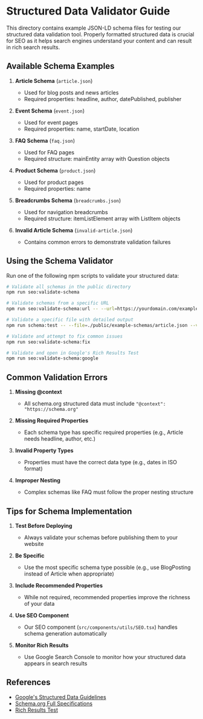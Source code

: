 # Structured Data Validator Guide

This directory contains example JSON-LD schema files for testing our structured data validation tool. Properly formatted structured data is crucial for SEO as it helps search engines understand your content and can result in rich search results.

## Available Schema Examples

1. **Article Schema** (`article.json`)
   - Used for blog posts and news articles
   - Required properties: headline, author, datePublished, publisher

2. **Event Schema** (`event.json`)
   - Used for event pages
   - Required properties: name, startDate, location

3. **FAQ Schema** (`faq.json`)
   - Used for FAQ pages
   - Required structure: mainEntity array with Question objects

4. **Product Schema** (`product.json`)
   - Used for product pages
   - Required properties: name

5. **Breadcrumbs Schema** (`breadcrumbs.json`)
   - Used for navigation breadcrumbs
   - Required structure: itemListElement array with ListItem objects

6. **Invalid Article Schema** (`invalid-article.json`)
   - Contains common errors to demonstrate validation failures

## Using the Schema Validator

Run one of the following npm scripts to validate your structured data:

```bash
# Validate all schemas in the public directory
npm run seo:validate-schema

# Validate schemas from a specific URL
npm run seo:validate-schema:url -- --url=https://yourdomain.com/example-page

# Validate a specific file with detailed output
npm run schema:test -- --file=./public/example-schemas/article.json --verbose

# Validate and attempt to fix common issues
npm run seo:validate-schema:fix

# Validate and open in Google's Rich Results Test
npm run seo:validate-schema:google
```

## Common Validation Errors

1. **Missing @context**
   - All schema.org structured data must include `"@context": "https://schema.org"`

2. **Missing Required Properties**
   - Each schema type has specific required properties (e.g., Article needs headline, author, etc.)

3. **Invalid Property Types**
   - Properties must have the correct data type (e.g., dates in ISO format)

4. **Improper Nesting**
   - Complex schemas like FAQ must follow the proper nesting structure

## Tips for Schema Implementation

1. **Test Before Deploying**
   - Always validate your schemas before publishing them to your website

2. **Be Specific**
   - Use the most specific schema type possible (e.g., use BlogPosting instead of Article when appropriate)

3. **Include Recommended Properties**
   - While not required, recommended properties improve the richness of your data

4. **Use SEO Component**
   - Our SEO component (`src/components/utils/SEO.tsx`) handles schema generation automatically

5. **Monitor Rich Results**
   - Use Google Search Console to monitor how your structured data appears in search results

## References

- [Google's Structured Data Guidelines](https://developers.google.com/search/docs/appearance/structured-data/intro-structured-data)
- [Schema.org Full Specifications](https://schema.org/docs/full.html)
- [Rich Results Test](https://search.google.com/test/rich-results) 